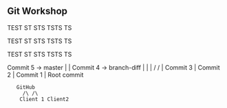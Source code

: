 ## Git Workshop

TEST ST STS TSTS TS

TEST ST STS TSTS TS


TEST ST STS TSTS TS

Commit 5 -> master
|
|  Commit 4 -> branch-diff
|  |
| /
/
|
Commit 3
|
Commit 2
|
Commit 1
|
Root commit



       GitHub
         /\ /\
        Client 1 Client2
